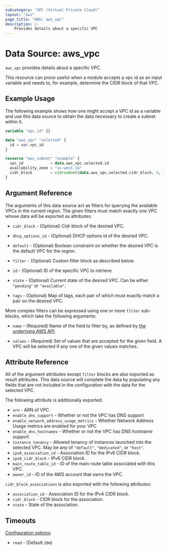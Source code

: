 ```yaml
---
subcategory: "VPC (Virtual Private Cloud)"
layout: "aws"
page_title: "AWS: aws_vpc"
description: |-
    Provides details about a specific VPC
---
```


# Data Source: aws_vpc

`aws_vpc` provides details about a specific VPC.

This resource can prove useful when a module accepts a vpc id as
an input variable and needs to, for example, determine the CIDR block of that
VPC.

## Example Usage

The following example shows how one might accept a VPC id as a variable
and use this data source to obtain the data necessary to create a subnet
within it.

```terraform
variable "vpc_id" {}

data "aws_vpc" "selected" {
  id = var.vpc_id
}

resource "aws_subnet" "example" {
  vpc_id            = data.aws_vpc.selected.id
  availability_zone = "us-west-2a"
  cidr_block        = cidrsubnet(data.aws_vpc.selected.cidr_block, 4, 1)
}
```

## Argument Reference

The arguments of this data source act as filters for querying the available
VPCs in the current region. The given filters must match exactly one
VPC whose data will be exported as attributes.

* `cidr_block` - (Optional) Cidr block of the desired VPC.

* `dhcp_options_id` - (Optional) DHCP options id of the desired VPC.

* `default` - (Optional) Boolean constraint on whether the desired VPC is
  the default VPC for the region.

* `filter` - (Optional) Custom filter block as described below.

* `id` - (Optional) ID of the specific VPC to retrieve.

* `state` - (Optional) Current state of the desired VPC.
  Can be either `"pending"` or `"available"`.

* `tags` - (Optional) Map of tags, each pair of which must exactly match
  a pair on the desired VPC.

More complex filters can be expressed using one or more `filter` sub-blocks,
which take the following arguments:

* `name` - (Required) Name of the field to filter by, as defined by
  [the underlying AWS API](http://docs.aws.amazon.com/AWSEC2/latest/APIReference/API_DescribeVpcs.html).

* `values` - (Required) Set of values that are accepted for the given field.
  A VPC will be selected if any one of the given values matches.

## Attribute Reference

All of the argument attributes except `filter` blocks are also exported as
result attributes. This data source will complete the data by populating
any fields that are not included in the configuration with the data for
the selected VPC.

The following attribute is additionally exported:

* `arn` - ARN of VPC
* `enable_dns_support` - Whether or not the VPC has DNS support
* `enable_network_address_usage_metrics` - Whether Network Address Usage metrics are enabled for your VPC
* `enable_dns_hostnames` - Whether or not the VPC has DNS hostname support
* `instance_tenancy` - Allowed tenancy of instances launched into the
  selected VPC. May be any of `"default"`, `"dedicated"`, or `"host"`.
* `ipv6_association_id` - Association ID for the IPv6 CIDR block.
* `ipv6_cidr_block` - IPv6 CIDR block.
* `main_route_table_id` - ID of the main route table associated with this VPC.
* `owner_id` - ID of the AWS account that owns the VPC.

`cidr_block_associations` is also exported with the following attributes:

* `association_id` - Association ID for the IPv4 CIDR block.
* `cidr_block` - CIDR block for the association.
* `state` - State of the association.

## Timeouts

[Configuration options](https://developer.hashicorp.com/terraform/language/resources/syntax#operation-timeouts):

- `read` - (Default `20m`)
